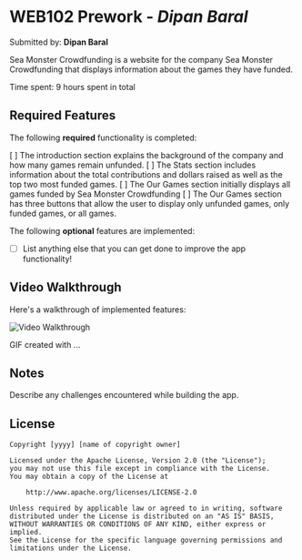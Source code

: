 # WEB102 Prework - *Dipan Baral*

Submitted by: **Dipan Baral**

Sea Monster Crowdfunding is a website for the company Sea Monster Crowdfunding that displays information about the games they have funded.

Time spent: 9 hours spent in total

## Required Features

The following **required** functionality is completed:

 [ ] The introduction section explains the background of the company and how many games remain unfunded.
 [ ] The Stats section includes information about the total contributions and dollars raised as well as the top two most funded games.
 [ ] The Our Games section initially displays all games funded by Sea Monster Crowdfunding
 [ ] The Our Games section has three buttons that allow the user to display only unfunded games, only funded games, or all games.

The following **optional** features are implemented:

* [ ] List anything else that you can get done to improve the app functionality!

## Video Walkthrough

Here's a walkthrough of implemented features:

<img src='https://imgur.com/gallery/sea-monster-crowdfunding-AFDcOKn' title='Video Walkthrough' width='' alt='Video Walkthrough' />

<!-- Replace this with whatever GIF tool you used! -->
GIF created with ...  
<!-- Recommended tools:
[Kap](https://getkap.co/) for macOS
[ScreenToGif](https://www.screentogif.com/) for Windows
[peek](https://github.com/phw/peek) for Linux. -->

## Notes

Describe any challenges encountered while building the app.

## License

    Copyright [yyyy] [name of copyright owner]

    Licensed under the Apache License, Version 2.0 (the "License");
    you may not use this file except in compliance with the License.
    You may obtain a copy of the License at

        http://www.apache.org/licenses/LICENSE-2.0

    Unless required by applicable law or agreed to in writing, software
    distributed under the License is distributed on an "AS IS" BASIS,
    WITHOUT WARRANTIES OR CONDITIONS OF ANY KIND, either express or implied.
    See the License for the specific language governing permissions and
    limitations under the License.
